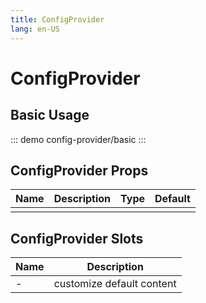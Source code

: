 ```yaml
---
title: ConfigProvider
lang: en-US
---
```


# ConfigProvider

## Basic Usage

::: demo
config-provider/basic
:::

## ConfigProvider Props

| Name | Description | Type | Default |
| ---- | ----------- | ---- | ------- |
|      |             |      |         |

## ConfigProvider Slots

| Name | Description               |
| ---- | ------------------------- |
| -    | customize default content |
